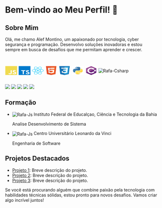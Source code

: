 # Bem-vindo ao Meu Perfil! 👋

## Sobre Mim
Olá, me chamo Alef Montino, um apaixonado por tecnologia, cyber segurança e programação. Desenvolvo soluções inovadoras e estou sempre em busca de desafios que me permitam aprender e crescer.

##
<div style="display: inline_block"><br>
  <img align="center" alt="Rafa-Js" height="30" width="40" src="https://raw.githubusercontent.com/devicons/devicon/master/icons/javascript/javascript-plain.svg">
  <img align="center" alt="Rafa-Ts" height="30" width="40" src="https://raw.githubusercontent.com/devicons/devicon/master/icons/typescript/typescript-plain.svg">
  <img align="center" alt="Rafa-React" height="30" width="40" src="https://raw.githubusercontent.com/devicons/devicon/master/icons/react/react-original.svg">
  <img align="center" alt="Rafa-HTML" height="30" width="40" src="https://raw.githubusercontent.com/devicons/devicon/master/icons/html5/html5-original.svg">
  <img align="center" alt="Rafa-CSS" height="30" width="40" src="https://raw.githubusercontent.com/devicons/devicon/master/icons/css3/css3-original.svg">
  <img align="center" alt="Rafa-Python" height="30" width="40" src="https://raw.githubusercontent.com/devicons/devicon/master/icons/python/python-original.svg">
  <img align="center" alt="Rafa-Csharp" height="30" width="40" src="https://raw.githubusercontent.com/devicons/devicon/master/icons/csharp/csharp-original.svg">
  <img align="center" alt="Rafa-Csharp" height="30" width="30" src="https://media.discordapp.net/attachments/828822572678119464/1196820270925758544/pngwing.com.png?ex=65b904bc&is=65a68fbc&hm=e3cfc861ae60ed8a4b6b583fff9f6ab0ac9a9fac9f73960cbc22b3ce80b7ca51&=&format=webp&quality=lossless&width=418&height=418">
</div>
  
  ##
 
<div> 
  <a href="https://www.linkedin.com/in/alef-montino-1454842a7/" target="_blank"><img src="https://img.shields.io/badge/-LinkedIn-%230077B5?style=for-the-badge&logo=linkedin&logoColor=white" target="_blank"></a> 
  <a href="https://instagram.com/alefmontino" target="_blank"><img src="https://img.shields.io/badge/-Instagram-%23E4405F?style=for-the-badge&logo=instagram&logoColor=white" target="_blank"></a>
 	<a href="https://www.twitch.tv/MonchihaFW" target="_blank"><img src="https://img.shields.io/badge/Twitch-9146FF?style=for-the-badge&logo=twitch&logoColor=white" target="_blank"></a>
 <a href="https://discord.gg/fn7WprSFjz" target="_blank"><img src="https://img.shields.io/badge/Discord-7289DA?style=for-the-badge&logo=discord&logoColor=white" target="_blank"></a> 
  <a href = "mailto:alefmontino.p@gmail.com"><img src="https://img.shields.io/badge/-Gmail-%23333?style=for-the-badge&logo=gmail&logoColor=white" target="_blank"></a>
  
</div>

## Formação
- <img align="center" alt="Rafa-Js" height="30" width="30" src="https://media.discordapp.net/attachments/828822572678119464/1196811057130373320/62598536.png?ex=65b8fc27&is=65a68727&hm=3057ca084633c6a62a790389b69fbcd8ba8161cc26eec374d6cb79fc8dc632a0&=&format=webp&quality=lossless&width=250&height=250">    Instituto Federal de Educalçao, Ciência e Tecnologia da Bahia

  Analise Desenvolvimento de Sistema


  
- <img align="center" alt="Rafa-Js" height="30" width="30" src="https://media.discordapp.net/attachments/828822572678119464/1196810892130668605/Logo-Uniasselvi-1.png?ex=65b8fc00&is=65a68700&hm=59943118812818f68a18d027e4daa5d34d04098da7098d9447a6f6ac506e4118&=&format=webp&quality=lossless&width=418&height=418">   Centro Universitário Leonardo da Vinci

  Engenharia de Software

## Projetos Destacados
- [Projeto 1](link_para_projeto_1): Breve descrição do projeto.
- [Projeto 2](link_para_projeto_2): Breve descrição do projeto.
- [Projeto 3](link_para_projeto_3): Breve descrição do projeto.

Se você está procurando alguém que combine paixão pela tecnologia com habilidades técnicas sólidas, estou pronto para novos desafios. Vamos criar algo incrível juntos!
